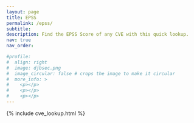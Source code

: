 ```yaml
---
layout: page
title: EPSS
permalink: /epss/
subtitle:  
description: Find the EPSS Score of any CVE with this quick lookup.
nav: true
nav_order: 

#profile:
#  align: right
#  image: djbsec.png
#  image_circular: false # crops the image to make it circular
#  more_info: >
#    <p></p>
#    <p></p>
#    <p></p>
---
```



{% include cve_lookup.html %}
